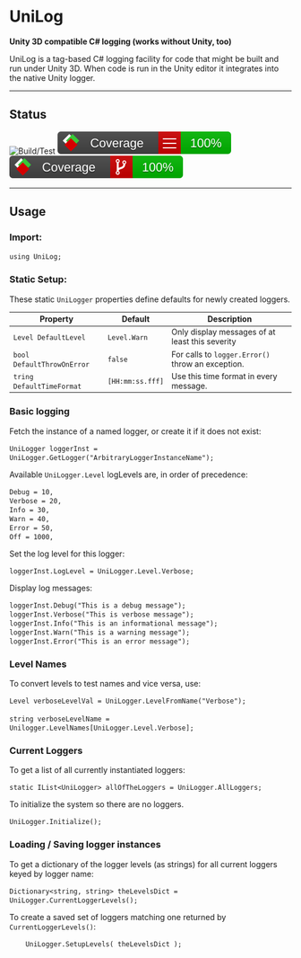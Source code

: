 
# UniLog

**Unity 3D compatible C# logging (works without Unity, too)**

UniLog is a tag-based C# logging facility for code that might be built and run under Unity 3D. When code is run in the Unity editor it integrates into the native Unity logger.

---

## Status

![Build/Test](https://github.com/Apian-Framework/UniLog/actions/workflows/build-test.yaml/badge.svg)
![Line Coverage](https://github.com/Apian-Framework/Apian-CI-Badges/blob/UniLog/UniLog_linecoverage.svg)
![Branch Coverage](https://github.com/Apian-Framework/Apian-CI-Badges/blob/UniLog/UniLog_branchcoverage.svg)

---

## Usage

### Import:

```
using UniLog;
```

### Static Setup:

These static `UniLogger` properties define defaults for newly created loggers.

|  Property | Default | Description|
| ------------- |--------------------------|-----------|
| `Level DefaultLevel` | `Level.Warn` | Only display messages of at least this severity |
| `bool DefaultThrowOnError` | `false` | For calls to `logger.Error()` throw an exception.|
| `tring DefaultTimeFormat` | `[HH:mm:ss.fff]` | Use this time format in every message. |

### Basic logging

Fetch the instance of a named logger, or create it if it does not exist:
```
UniLogger loggerInst = UniLogger.GetLogger("ArbitraryLoggerInstanceName");
```

Available `UniLogger.Level` logLevels are, in order of precedence:
```
Debug = 10,
Verbose = 20,
Info = 30,
Warn = 40,
Error = 50,
Off = 1000,
```

Set the log level for this logger:
```
loggerInst.LogLevel = UniLogger.Level.Verbose;
```

Display log messages:
```
loggerInst.Debug("This is a debug message");
loggerInst.Verbose("This is verbose message");
loggerInst.Info("This is an informational message");
loggerInst.Warn("This is a warning message");
loggerInst.Error("This is an error message");
```

### Level Names

To convert levels to test names and vice versa, use:

```
Level verboseLevelVal = UniLogger.LevelFromName("Verbose");

string verboseLevelName = Unilogger.LevelNames[UniLogger.Level.Verbose];
```

### Current Loggers

To get a list of all currently instantiated loggers:

```
static IList<UniLogger> allOfTheLoggers = UniLogger.AllLoggers;
```

To initialize the system so there are no loggers.

```
UniLogger.Initialize();
```

### Loading / Saving logger instances

To get a dictionary of the logger levels (as strings) for all current loggers keyed by logger name:
```
Dictionary<string, string> theLevelsDict = UniLogger.CurrentLoggerLevels();
```

To create a saved set of loggers matching one returned by `CurrentLoggerLevels()`:
```
    UniLogger.SetupLevels( theLevelsDict );
```

